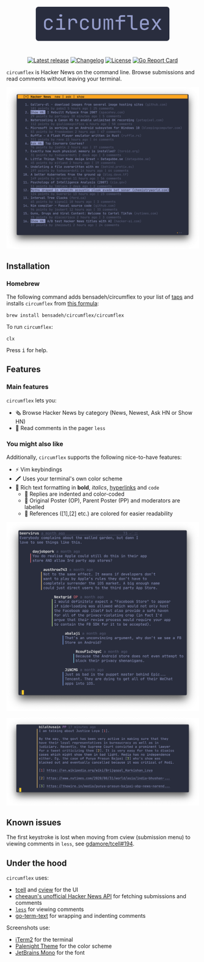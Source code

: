 <p align="center">
  <img src="screenshots/circumflex.png" width="350" alt="^"/>
</p>

#
<div align="center">
  
[![Latest release](https://img.shields.io/github/v/release/bensadeh/circumflex?label=stable&color=e1acff&labelColor=292D3E)](https://github.com/bensadeh/circumflex/releases)
[![Changelog](https://img.shields.io/badge/docs-changelog-9cc4ff?labelColor=292D3E)](https://github.com/bensadeh/circumflex/blob/master/CHANGELOG.md)
[![License](https://img.shields.io/github/license/bensadeh/circumflex?color=c3e88d&labelColor=292D3E)](https://github.com/bensadeh/circumflex/blob/master/LICENSE)
[![Go Report Card](https://img.shields.io/github/go-mod/go-version/bensadeh/circumflex?color=ffe585&labelColor=292D3E)](https://github.com/bensadeh/circumflex/blob/master/go.mod)
</div>

`circumflex` is Hacker&nbsp;News on the command line. Browse submissions and read comments without leaving your terminal.

<p align="center">
  <img src="screenshots/mainview.png" width="700" alt="^"/>
</p>


## Installation
### Homebrew
The following command adds bensadeh/circumflex to your list of [taps](https://docs.brew.sh/Taps) and installs `circumflex` from [this formula](https://github.com/bensadeh/homebrew-circumflex): 
```console
brew install bensadeh/circumflex/circumflex
```

To run `circumflex`:

```console
clx
```

Press <kbd>i</kbd> for help.

## Features

### Main features
`circumflex` lets you:
* 🗞 Browse Hacker News by category (News, Newest, Ask HN or Show HN)
* 💬 Read comments in the pager `less`

### You might also like
Additionally, `circumflex` supports the following nice-to-have features:
* ⚡️ Vim keybindings
* 🖍 Uses your terminal's own color scheme
* 🎨 Rich text formatting in **bold**, _italics_, [hyperlinks](https://gist.github.com/egmontkob/eb114294efbcd5adb1944c9f3cb5feda) and `code`
  * 📐 Replies are indented and color-coded
  * 🎩 Original Poster (OP), Parent Poster (PP) and moderators are labelled
  * 🔗 References ([1],[2] etc.) are colored for easier readability


<p align="center">
  <img src="screenshots/comments.png" width="700" alt="^"/>
</p>

<p align="center">
  <img src="screenshots/linkHighlights.png" width="700" alt="^"/>
</p>


## Known issues
The first keystroke is lost when moving from cview (submission menu) to viewing comments in `less`, see [gdamore/tcell#194](https://github.com/gdamore/tcell/issues/194).

## Under the hood
`circumflex` uses:
* [tcell](https://github.com/gdamore/tcell) and [cview](https://gitlab.com/tslocum/cview) for the UI
* [cheeaun's unofficial Hacker News API](https://github.com/cheeaun/node-hnapi) for fetching submissions and comments
* [`less`](http://greenwoodsoftware.com/less/) for viewing comments
* [go-term-text](https://github.com/MichaelMure/go-term-text) for wrapping and indenting comments

Screenshots use:
* [iTerm2](https://iterm2.com/) for the terminal
* [Palenight Theme](https://github.com/JonathanSpeek/palenight-iterm2) for the color scheme
* [JetBrains Mono](https://github.com/JetBrains/JetBrainsMono) for the font
